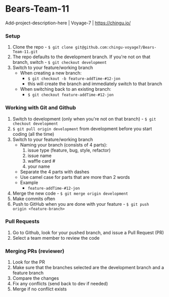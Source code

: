 # Bears-Team-11
Add-project-description-here | Voyage-7 | https://chingu.io/

### Setup
1. Clone the repo - ```$ git clone git@github.com:chingu-voyage7/Bears-Team-11.git```
2. The repo defaults to the development branch. If you're not on that branch, switch - ```$ git checkout development```
3. Switch to your feature/working branch
    * When creating a new branch:
        * ```$ git checkout -b feature-addTime-#12-jon```
        * this will create the branch and immediately switch to that branch
    * When switching back to an existing branch:
        * ```$ git checkout feature-addTime-#12-jon```

### Working with Git and Github
1. Switch to development (only when you're not on that branch) - ```$ git checkout development```
2. ```$ git pull origin development``` from development before you start coding (all the time)
3. Switch to your feature/working branch
    * Naming your branch (consists of 4 parts):
        1. issue type (feature, bug, style, refactor)
        2. issue name
        3. waffle card #
        4. your name
    * Separate the 4 parts with dashes
    * Use camel case for parts that are more than 2 words
    * Example
        * ```feature-addTime-#12-jon```
4. Merge the new code - ```$ git merge origin development```
5. Make commits often
6. Push to GitHub when you are done with your feature - ```$ git push origin <feature-branch>```


### Pull Requests
1. Go to Github, look for your pushed branch, and issue a Pull Request (PR)
2. Select a team member to review the code

### Merging PRs (reviewer)
1. Look for the PR
2. Make sure that the branches selected are the development branch and a feature branch
3. Compare the changes 
4. Fix any conflicts (send back to dev if needed)
5. Merge if no conflict exists
